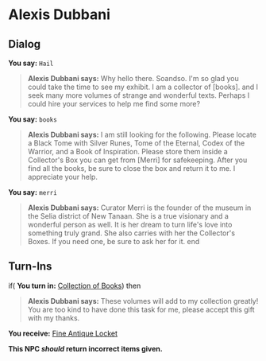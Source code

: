# Alexis Dubbani


## Dialog

**You say:** `Hail`



>**Alexis Dubbani says:** Why hello there. Soandso.  I'm so glad you could take the time to see my exhibit.  I am a collector of [books]. and I seek many more volumes of strange and wonderful texts.  Perhaps I could hire your services to help me find some more?

**You say:** `books`



>**Alexis Dubbani says:** I am still looking for the following. Please locate a Black Tome with Silver Runes, Tome of the Eternal, Codex of the Warrior, and a Book of Inspiration. Please store them inside a Collector's Box you can get from [Merri] for safekeeping. After you find all the books, be sure to close the box and return it to me. I appreciate your help.

**You say:** `merri`



>**Alexis Dubbani says:** Curator Merri is the founder of the museum in the Selia district of New Tanaan. She is a true visionary and a wonderful person as well. It is her dream to turn life's love into something truly grand. She also carries with her the Collector's Boxes. If you need one, be sure to ask her for it.
end

## Turn-Ins





if( **You turn in:** [Collection of Books](/item/28081)) then


>**Alexis Dubbani says:** These volumes will add to my collection greatly! You are too kind to have done this task for me, please accept this gift with my thanks.


 **You receive:**  [Fine Antique Locket](/item/28240) 

**This NPC *should* return incorrect items given.**
